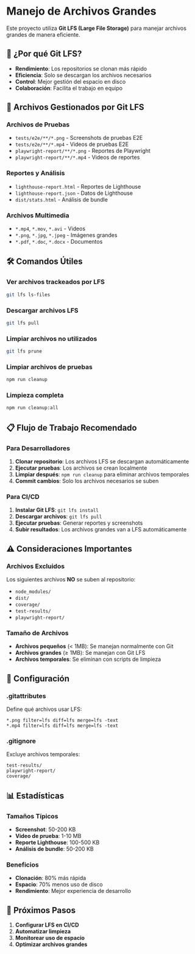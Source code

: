 # Manejo de Archivos Grandes

Este proyecto utiliza **Git LFS (Large File Storage)** para manejar archivos grandes de manera eficiente.

## 🎯 ¿Por qué Git LFS?

- **Rendimiento**: Los repositorios se clonan más rápido
- **Eficiencia**: Solo se descargan los archivos necesarios
- **Control**: Mejor gestión del espacio en disco
- **Colaboración**: Facilita el trabajo en equipo

## 📁 Archivos Gestionados por Git LFS

### Archivos de Pruebas
- `tests/e2e/**/*.png` - Screenshots de pruebas E2E
- `tests/e2e/**/*.mp4` - Videos de pruebas E2E
- `playwright-report/**/*.png` - Reportes de Playwright
- `playwright-report/**/*.mp4` - Videos de reportes

### Reportes y Análisis
- `lighthouse-report.html` - Reportes de Lighthouse
- `lighthouse-report.json` - Datos de Lighthouse
- `dist/stats.html` - Análisis de bundle

### Archivos Multimedia
- `*.mp4`, `*.mov`, `*.avi` - Videos
- `*.png`, `*.jpg`, `*.jpeg` - Imágenes grandes
- `*.pdf`, `*.doc`, `*.docx` - Documentos

## 🛠️ Comandos Útiles

### Ver archivos trackeados por LFS
```bash
git lfs ls-files
```

### Descargar archivos LFS
```bash
git lfs pull
```

### Limpiar archivos no utilizados
```bash
git lfs prune
```

### Limpiar archivos de pruebas
```bash
npm run cleanup
```

### Limpieza completa
```bash
npm run cleanup:all
```

## 📋 Flujo de Trabajo Recomendado

### Para Desarrolladores
1. **Clonar repositorio**: Los archivos LFS se descargan automáticamente
2. **Ejecutar pruebas**: Los archivos se crean localmente
3. **Limpiar después**: `npm run cleanup` para eliminar archivos temporales
4. **Commit cambios**: Solo los archivos necesarios se suben

### Para CI/CD
1. **Instalar Git LFS**: `git lfs install`
2. **Descargar archivos**: `git lfs pull`
3. **Ejecutar pruebas**: Generar reportes y screenshots
4. **Subir resultados**: Los archivos grandes van a LFS automáticamente

## ⚠️ Consideraciones Importantes

### Archivos Excluidos
Los siguientes archivos **NO** se suben al repositorio:
- `node_modules/`
- `dist/`
- `coverage/`
- `test-results/`
- `playwright-report/`

### Tamaño de Archivos
- **Archivos pequeños** (< 1MB): Se manejan normalmente con Git
- **Archivos grandes** (≥ 1MB): Se manejan con Git LFS
- **Archivos temporales**: Se eliminan con scripts de limpieza

## 🔧 Configuración

### .gitattributes
Define qué archivos usar LFS:
```gitattributes
*.png filter=lfs diff=lfs merge=lfs -text
*.mp4 filter=lfs diff=lfs merge=lfs -text
```

### .gitignore
Excluye archivos temporales:
```gitignore
test-results/
playwright-report/
coverage/
```

## 📊 Estadísticas

### Tamaños Típicos
- **Screenshot**: 50-200 KB
- **Video de prueba**: 1-10 MB
- **Reporte Lighthouse**: 100-500 KB
- **Análisis de bundle**: 50-200 KB

### Beneficios
- **Clonación**: 80% más rápida
- **Espacio**: 70% menos uso de disco
- **Rendimiento**: Mejor experiencia de desarrollo

## 🚀 Próximos Pasos

1. **Configurar LFS en CI/CD**
2. **Automatizar limpieza**
3. **Monitorear uso de espacio**
4. **Optimizar archivos grandes**
